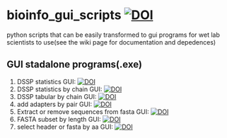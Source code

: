 # bioinfo_gui_scripts [![DOI](https://zenodo.org/badge/DOI/10.5281/zenodo.5218990.svg)](https://doi.org/10.5281/zenodo.5218990)
python scripts that can be easily transformed to gui programs for wet lab scientists to use(see the wiki page for documentation and depedences)
## GUI stadalone programs(.exe)
1. DSSP statistics GUI: [![DOI](https://zenodo.org/badge/DOI/10.5281/zenodo.4838997.svg)](https://doi.org/10.5281/zenodo.4838997)
2. DSSP statistics by chain GUI: [![DOI](https://zenodo.org/badge/DOI/10.5281/zenodo.4891916.svg)](https://doi.org/10.5281/zenodo.4891916)
3. DSSP tabular by chain GUI: [![DOI](https://zenodo.org/badge/DOI/10.5281/zenodo.4839987.svg)](https://doi.org/10.5281/zenodo.4839987)
4. add adapters by pair GUI: [![DOI](https://zenodo.org/badge/DOI/10.5281/zenodo.5201840.svg)](https://doi.org/10.5281/zenodo.5201840)
5. Extract or remove sequences from fasta GUI: [![DOI](https://zenodo.org/badge/DOI/10.5281/zenodo.5213003.svg)](https://doi.org/10.5281/zenodo.5213003)
6. FASTA subset by length GUI: [![DOI](https://zenodo.org/badge/DOI/10.5281/zenodo.5218645.svg)](https://doi.org/10.5281/zenodo.5218645)
7. select header or fasta by aa GUI: [![DOI](https://zenodo.org/badge/DOI/10.5281/zenodo.5218741.svg)](https://doi.org/10.5281/zenodo.5218741)
